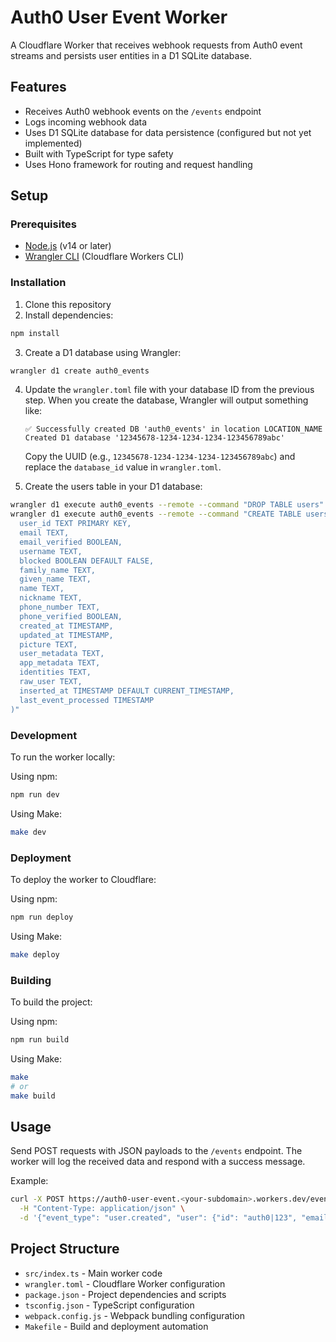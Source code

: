 # Auth0 User Event Worker

A Cloudflare Worker that receives webhook requests from Auth0 event streams and persists user entities in a D1 SQLite database.

## Features

- Receives Auth0 webhook events on the `/events` endpoint
- Logs incoming webhook data
- Uses D1 SQLite database for data persistence (configured but not yet implemented)
- Built with TypeScript for type safety
- Uses Hono framework for routing and request handling

## Setup

### Prerequisites

- [Node.js](https://nodejs.org/) (v14 or later)
- [Wrangler CLI](https://developers.cloudflare.com/workers/wrangler/get-started/) (Cloudflare Workers CLI)

### Installation

1. Clone this repository
2. Install dependencies:

```bash
npm install
```

3. Create a D1 database using Wrangler:

```bash
wrangler d1 create auth0_events
```

4. Update the `wrangler.toml` file with your database ID from the previous step. When you create the database, Wrangler will output something like:

   ```
   ✅ Successfully created DB 'auth0_events' in location LOCATION_NAME
   Created D1 database '12345678-1234-1234-1234-123456789abc'
   ```

   Copy the UUID (e.g., `12345678-1234-1234-1234-123456789abc`) and replace the `database_id` value in `wrangler.toml`.

5. Create the users table in your D1 database:

```bash
wrangler d1 execute auth0_events --remote --command "DROP TABLE users"
wrangler d1 execute auth0_events --remote --command "CREATE TABLE users (
  user_id TEXT PRIMARY KEY,
  email TEXT,
  email_verified BOOLEAN,
  username TEXT,
  blocked BOOLEAN DEFAULT FALSE,
  family_name TEXT,
  given_name TEXT,
  name TEXT,
  nickname TEXT,
  phone_number TEXT,
  phone_verified BOOLEAN,
  created_at TIMESTAMP,
  updated_at TIMESTAMP,
  picture TEXT,
  user_metadata TEXT,
  app_metadata TEXT,
  identities TEXT,
  raw_user TEXT,
  inserted_at TIMESTAMP DEFAULT CURRENT_TIMESTAMP,
  last_event_processed TIMESTAMP
)"
```


### Development

To run the worker locally:

Using npm:
```bash
npm run dev
```

Using Make:
```bash
make dev
```

### Deployment

To deploy the worker to Cloudflare:

Using npm:
```bash
npm run deploy
```

Using Make:
```bash
make deploy
```

### Building

To build the project:

Using npm:
```bash
npm run build
```

Using Make:
```bash
make
# or
make build
```

## Usage

Send POST requests with JSON payloads to the `/events` endpoint. The worker will log the received data and respond with a success message.

Example:

```bash
curl -X POST https://auth0-user-event.<your-subdomain>.workers.dev/events \
  -H "Content-Type: application/json" \
  -d '{"event_type": "user.created", "user": {"id": "auth0|123", "email": "user@example.com"}}'
```

## Project Structure

- `src/index.ts` - Main worker code
- `wrangler.toml` - Cloudflare Worker configuration
- `package.json` - Project dependencies and scripts
- `tsconfig.json` - TypeScript configuration
- `webpack.config.js` - Webpack bundling configuration
- `Makefile` - Build and deployment automation
